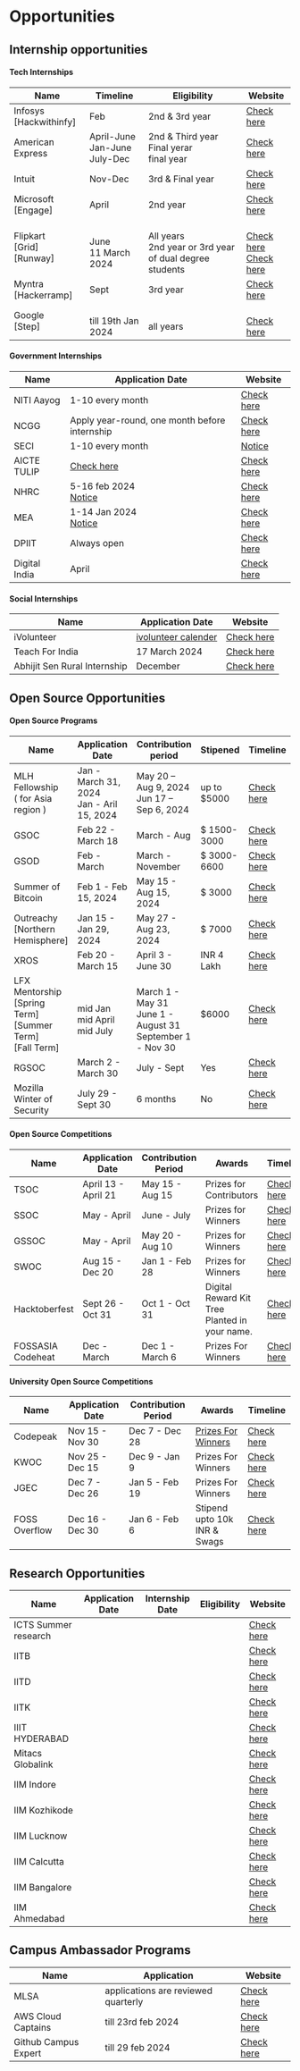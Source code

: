 # Opportunities

## Internship opportunities 

#### Tech Internships

| Name                |     Timeline      |  Eligibility     |                      Website                                     |
|---------------------|-------------------|------------------|------------------------------------------------------------------|
| Infosys <br> [Hackwithinfy] | Feb       |  2nd & 3rd year  |  [Check here](https://www.infosys.com/careers/hackwithinfy.html) |             
| American Express    | April-June <br> Jan-June <br> July-Dec | 2nd & Third year <br> Final yerar <br> final year | [Check here](https://www.americanexpress.com/en-us/careers/student-programs/global-students-page.html) |             
| Intuit              | Nov-Dec           |  3rd & Final year| [Check here](https://www.intuit.com/careers/programs/internships/) |             
| Microsoft <br> [Engage] | April         | 2nd year         | [Check here](https://www.microsoft.com/en-ie/earlycareers/internsapprenticeships) |                           
| Flipkart <br> [Grid] <br> [Runway]| <br> June <br> 11 March 2024 | <br> All years <br> 2nd year or 3rd year of dual degree students | <br> [Check here]() <br> [Check here](https://unstop.com/competitions/flipkart-runway-season-4-flipkart-901610)|             
| Myntra <br> [Hackerramp] |  Sept        |  3rd year        | [Check here]() |                           
| Google <br> [Step]  | <br> till 19th Jan 2024 <br>   | <br> all years | <br> [Check here](https://www.proelevate.in/job/step-student-training-in-engineering-programme-internship-1) |       | Optum <br> [Stratethon] | Nov           |  All Years       | [Check here](https://www.optum.in/about/careers.html) |              

#### Government Internships

| Name                | Application Date  |                     Website                      |    
|---------------------|-------------------|--------------------------------------------------|
|    NITI Aayog       | 1-10 every month  | [Check here](https://www.niti.gov.in/internship) |                           
|    NCGG             | Apply year-round, one month before internship | [Check here](http://www.ncgg.org.in/training/) |                           
|    SECI             | 1-10 every month  | [Notice](https://www.seci.co.in/page/seci-internship) |                           
|    AICTE TULIP      | [Check here](https://internship.aicte-india.org/fetch_ubl1.php) | [Check here](https://internship.aicte-india.org/module_ulb/Dashboard/TulipMain/) |                   
|    NHRC             | 5-16 feb 2024 <br> [Notice](https://nhrc.nic.in/sites/default/files/OSTI%205%20to%2016%20feb.%202024.pdf) | [Check here](https://nhrc.nic.in/training-programmes/short-term-internship-programme) |                           
|    MEA              | 1-14 Jan 2024 <br> [Notice](https://internship.mea.gov.in/Timeline_Intern_Prog_2024_Term_I)| [Check here](https://internship.mea.gov.in/internship) |                  
|    DPIIT            | Always open       | [Check here](https://dpiit.gov.in/internship-scheme-0) |                           
|    Digital India    | April             | [Check here](https://www.meity.gov.in/schemes) |                                                      

#### Social Internships

| Name                         | Application Date  |                  Website                       |
|------------------------------|-------------------|------------------------------------------------|
| iVolunteer                   | [ivolunteer calender](https://www.ivolunteer.in/calendar)          |  [Check here](https://www.ivolunteer.in/) |
| Teach For India              |  17 March 2024    | [Check here](https://apply.teachforindia.org/) |
| Abhijit Sen Rural Internship |  December         |  [Check here](https://nfi.org.in/internship)|

## Open Source Opportunities

#### Open Source Programs

|                    Name                    |                 Application Date                 |            Contribution period                 | Stipened      | Timeline  |
|--------------------------------------------|--------------------------------------------------|------------------------------------------------|---------------|-----------|                  
|    MLH Fellowship <br> ( for Asia region ) | Jan - March 31, 2024 <br> Jan - Aril 15, 2024    | May 20 – Aug 9, 2024 <br> Jun 17 – Sep 6, 2024 | up to $5000   | [Check here](https://fellowship.mlh.io/programs/open-source) |
|                    GSOC                    |   Feb 22 - March 18     |  March - Aug   | $ 1500-3000  | [Check here](https://developers.google.com/open-source/gsoc/timeline) |                
|                    GSOD                    | Feb - March  |  March - November  | $ 3000-6600  | [Check here](https://developers.google.com/season-of-docs/docs/timeline) |
|               Summer of Bitcoin            | Feb 1 - Feb 15, 2024                  | May 15 - Aug 15, 2024     | $ 3000 | [Check here](https://www.summerofbitcoin.org/how-it-works) |   
|       Outreachy <br> [Northern Hemisphere] |  Jan 15 - Jan 29, 2024   | May 27 - Aug 23, 2024  | $ 7000 |  [Check here](https://www.outreachy.org/blog/2024-01-15/may-2024-initial-applications-open/) |                           
|                  XROS                      | Feb 20 - March 15  | April 3 - June 30 | INR 4 Lakh | [Check here](https://xrosfellowship.ficci.in/#timeline) | 
|LFX Mentorship <br> [Spring Term] <br> [Summer Term] <br> [Fall Term] | <br> mid Jan <br> mid April <br> mid July | <br> March 1 - May 31 <br> June 1 - August 31 <br> September 1 - Nov 30 | $6000 | [Check here](https://docs.linuxfoundation.org/lfx/mentorship/mentorship-program-timelines) |
|                  RGSOC                     | March 2 - March 30 | July - Sept       | Yes | [Check here](https://railsgirlssummerofcode.org/) |
|       Mozilla Winter of Security           | July 29 - Sept 30 | 6 months | No | [Check here](https://wiki.mozilla.org/Security/Automation/Winter_Of_Security_2016) |

#### Open Source Competitions

| Name                | Application Date | Contribution Period |      Awards         |             Timeline                          |   
|---------------------|------------------|---------------------|---------------------|-----------------------------------------------|
|     TSOC            |  April 13 - April 21 |   May 15 - Aug 15   | Prizes for Contributors | [Check here](https://tsoc.dev/)       |
|     SSOC            |  May - April     | June - July | Prizes for Winners | [Check here](https://hack2skill.com/hack/ssoc)         |
|     GSSOC           |   May - April    | May 20 - Aug 10 | Prizes for Winners | [Check here](https://gssoc.girlscript.tech/#)      |
|     SWOC            |  Aug 15 - Dec 20 | Jan 1 - Feb 28 | Prizes for Winners | [Check here](https://www.socialwinterofcode.com/)   | 
| Hacktoberfest       | Sept 26 - Oct 31 |   Oct 1 - Oct 31    | Digital Reward Kit <br> Tree Planted in your name. | [Check here](https://hacktoberfest.com/participation/) |
| FOSSASIA Codeheat   |   Dec - March    |   Dec 1 - March 6   | Prizes For Winners  | [Check here](https://codeheat.org/#timeline)  |


#### University Open Source Competitions

| Name                | Application Date | Contribution Period |                      Awards                 |          Timeline                          |   
|---------------------|------------------|---------------------|---------------------------------------------|--------------------------------------------|
|       Codepeak      | Nov 15 - Nov 30  |    Dec 7 - Dec 28   |[Prizes For Winners](https://www.codepeak.tech/reward)| [Check here](https://www.codepeak.tech/) |
|       KWOC          | Nov 25 - Dec 15 |  Dec 9 - Jan 9  |        Prizes For Winners                   | [Check here](https://kwoc.kossiitkgp.org/) |
|       JGEC          |  Dec 7 - Dec 26  |   Jan 5 - Feb 19    | Prizes For Winners      |  [Check here](https://jgec-winter-of-code.github.io/#timeline) |
|   FOSS Overflow     | Dec 16 - Dec 30  | Jan 6 - Feb 6       | Stipend upto 10k INR & Swags                | [Check here](https://fossoverflow.dev/)    | 




## Research Opportunities

| Name                | Application Date  | Internship Date  | Eligibility     |             Website                   |
|---------------------|-------------------|------------------|-----------------|---------------------------------------|
| ICTS Summer research|                   |                  |                 | [Check here]() |
| IITB                |                   |                  |                 | [Check here]() |
| IITD                |                   |                  |                 | [Check here]() |
| IITK                |                   |                  |                 | [Check here]() |
| IIIT HYDERABAD      |                   |                  |                 | [Check here]() |
| Mitacs Globalink    |                   |                  |                 | [Check here]() |
| IIM Indore          |                   |                  |                 | [Check here]() |
| IIM Kozhikode       |                   |                  |                 | [Check here]() |
| IIM Lucknow         |                   |                  |                 | [Check here]() |
| IIM Calcutta        |                   |                  |                 | [Check here]() |
| IIM Bangalore       |                   |                  |                 | [Check here]() |
| IIM Ahmedabad       |                   |                  |                 | [Check here]() |

## Campus Ambassador Programs

| Name                       |     Application   |          Website                   |
|----------------------------|-------------------|------------------------------------|
| MLSA                       | applications are reviewed  quarterly | [Check here](https://mvp.microsoft.com/studentambassadors) |   
| AWS Cloud Captains         | till 23rd feb 2024| [Check here](https://community.aws/students)
| Github Campus Expert       |  till 29 feb 2024 | [Check here](https://education.github.com/experts) |                                                                                        
